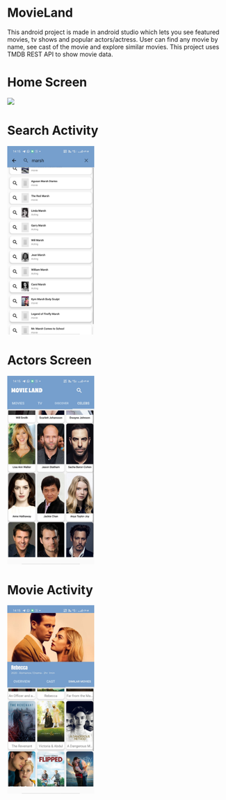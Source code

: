 # MovieLand
This android project is made in android studio which lets you see featured movies, tv shows and popular actors/actress. User can find any movie by name, see cast of the movie and explore similar movies. 
This project uses TMDB REST API to show movie data.

# Home Screen
<img src="Screenshot_2020-10-28-14-14-56-14_67ef6253042c53f51dcc407f80548df2.jpg
" width="200">

# Search Activity
<img src="Screenshots/Screenshot_2020-10-28-14-15-29-88_67ef6253042c53f51dcc407f80548df2.jpg
" width="200">

# Actors Screen
<img src="Screenshots/Screenshot_2020-10-28-14-15-09-36_67ef6253042c53f51dcc407f80548df2.jpg" width="200">

# Movie Activity
<img src="Screenshots/Screenshot_2020-10-28-14-15-45-87_67ef6253042c53f51dcc407f80548df2.jpg" width="200">


